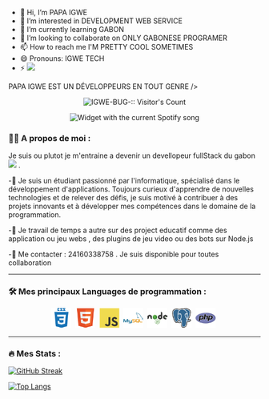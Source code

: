 - 👋 Hi, I’m PAPA IGWE 
- 👀 I’m interested in DEVELOPMENT WEB SERVICE
- 🌱 I’m currently learning GABON 
- 💞️ I’m looking to collaborate on ONLY GABONESE PROGRAMER
- 📫 How to reach me I'M PRETTY COOL SOMETIMES
- 😄 Pronouns: IGWE TECH
- ⚡ <img src="https://i.imgur.com/xYRPQOG.jpeg" />
</p>

</p>PAPA IGWE EST UN DÉVELOPPEURS EN TOUT GENRE />
</p>


</p>
<p align="center"><img src="https://profile-counter.glitch.me/{papaigwe}/count.svg" alt="IGWE-BUG-:: Visitor's Count"/></p>


  <div align="center">
  <img src="https://spogit.vercel.app/api?theme=dark&rainbow=true&scan=true" alt="Widget with the current Spotify song"  />
</div>


### :woman_technologist: A propos de moi :

Je suis ou plutot je m'entraine a devenir un devellopeur fullStack du gabon <img src="https://media.giphy.com/media/WUlplcMpOCEmTGBtBW/giphy.gif" width="30"> .

-🔭 Je suis un étudiant passionné par l'informatique, spécialisé dans le développement d'applications. Toujours curieux d'apprendre de nouvelles technologies et de relever des défis, je suis motivé à contribuer à des projets innovants et à développer mes compétences dans le domaine de la programmation.

-🌱   Je travail de temps a autre sur des project educatif comme des application ou jeu webs , des plugins de jeu video ou des bots sur Node.js

-📱 Me contacter : 24160338758 . Je suis disponible pour toutes collaboration

---

### :hammer_and_wrench: Mes principaux Languages de programmation :

<div align = center>
  <img src="https://github.com/devicons/devicon/blob/master/icons/css3/css3-plain-wordmark.svg"  title="CSS3" alt="CSS" width="40" height="40"/>&nbsp;
  <img src="https://github.com/devicons/devicon/blob/master/icons/html5/html5-original.svg" title="HTML5" alt="HTML" width="40" height="40"/>&nbsp;
  <img src="https://github.com/devicons/devicon/blob/master/icons/javascript/javascript-original.svg" title="JavaScript" alt="JavaScript" width="40" height="40"/>&nbsp;
  <img src="https://github.com/devicons/devicon/blob/master/icons/mysql/mysql-original-wordmark.svg" title="MySQL"  alt="MySQL" width="40" height="40"/>&nbsp;
  <img src="https://github.com/devicons/devicon/blob/master/icons/nodejs/nodejs-original-wordmark.svg" title="NodeJS" alt="NodeJS" width="40" height="40"/>&nbsp;
  <img src="https://github.com/devicons/devicon/blob/master/icons/postgresql/postgresql-original.svg" title="Postgresal" alt="Postgresql" width="40" height="40"/>&nbsp;
  <img src="https://github.com/devicons/devicon/blob/master/icons/php/php-original.svg" title="Php" alt="Php" width="40" height="40"/>&nbsp;
</div>

---

### :fire: Mes Stats :


[![GitHub Streak](https://streak-stats.demolab.com/?user=FaouzKK&theme=dark)](https://git.io/streak-stats)

[![Top Langs](https://github-readme-stats.vercel.app/api/top-langs/?username=FaouzKK&layout=compact&theme=vision-friendly-dark)](https://github.com/anuraghazra/github-readme-stats)
